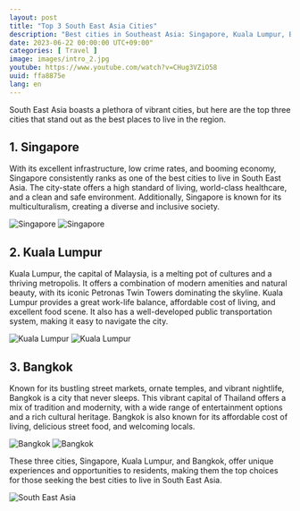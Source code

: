 ```yaml
---
layout: post
title: "Top 3 South East Asia Cities"
description: "Best cities in Southeast Asia: Singapore, Kuala Lumpur, Bangkok. Vibrant, high living standards, diverse cultures. Top choices for expats. #SEAsiaCities #Singapore #KualaLumpur #Bangkok #ExpatLife"
date: 2023-06-22 00:00:00 UTC+09:00"
categories: [ Travel ]
image: images/intro_2.jpg
youtube: https://www.youtube.com/watch?v=CHug3VZiO58
uuid: ffa8875e
lang: en
---
```


South East Asia boasts a plethora of vibrant cities, but here are the top three cities that stand out as the best places to live in the region.

<!-- ![](images/intro_2.jpg) -->


## 1. Singapore
With its excellent infrastructure, low crime rates, and booming economy, Singapore consistently ranks as one of the best cities to live in South East Asia. The city-state offers a high standard of living, world-class healthcare, and a clean and safe environment. Additionally, Singapore is known for its multiculturalism, creating a diverse and inclusive society.

![Singapore](images/main1_1.jpg)
![Singapore](images/main1_5.jpg)


## 2. Kuala Lumpur
Kuala Lumpur, the capital of Malaysia, is a melting pot of cultures and a thriving metropolis. It offers a combination of modern amenities and natural beauty, with its iconic Petronas Twin Towers dominating the skyline. Kuala Lumpur provides a great work-life balance, affordable cost of living, and excellent food scene. It also has a well-developed public transportation system, making it easy to navigate the city.

![Kuala Lumpur](images/main2_1.jpg)
![Kuala Lumpur](images/main2_3.jpg)


## 3. Bangkok
Known for its bustling street markets, ornate temples, and vibrant nightlife, Bangkok is a city that never sleeps. This vibrant capital of Thailand offers a mix of tradition and modernity, with a wide range of entertainment options and a rich cultural heritage. Bangkok is also known for its affordable cost of living, delicious street food, and welcoming locals.

![Bangkok](images/main3_1.jpg)
![Bangkok](images/main3_3.jpg)




These three cities, Singapore, Kuala Lumpur, and Bangkok, offer unique experiences and opportunities to residents, making them the top choices for those seeking the best cities to live in South East Asia.

![South East Asia](images/intro_4.jpg)